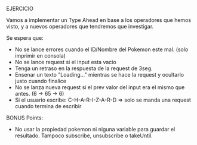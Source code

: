 EJERCICIO

Vamos a implementar un Type Ahead en base a los operadores que hemos visto, y a nuevos operadores que tendremos que investigar.

Se espera que:

- No se lance errores cuando el ID/Nombre del Pokemon este mal. (solo imprimir en consola)
- No se lance request si el input esta vacio
- Tenga un retraso en la respuesta de la request de 3seg.
- Ensenar un texto "Loading..." mientras se hace la request y ocultarlo justo cuando finalice
- No se lanza nueva request si el prev valor del input era el mismo que antes. (6 -> 65 -> 6)
- Si el usuario escribe: C-H-A-R-I-Z-A-R-D => solo se manda una request cuando termina de escribir

BONUS Points:

- No usar la propiedad pokemon ni niguna variable para guardar el resultado. Tampoco subscribe, unsubscribe o takeUntil.
